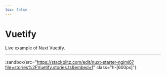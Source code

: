 ```yaml
---
toc: false
---
```


# Vuetify

Live example of Nuxt Vuetify.

---

:sandbox{src="https://stackblitz.com/edit/nuxt-starter-ngjmj6?file=stories%2FVuetify.stories.ts&embed=1" class="h-[600px]"}

